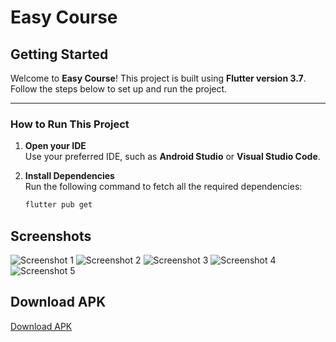 # Easy Course

## Getting Started
Welcome to **Easy Course**! This project is built using **Flutter version 3.7**. Follow the steps below to set up and run the project.

---

### How to Run This Project

1. **Open your IDE**  
   Use your preferred IDE, such as **Android Studio** or **Visual Studio Code**.

2. **Install Dependencies**  
   Run the following command to fetch all the required dependencies:
   ```bash
   flutter pub get

## Screenshots

![Screenshot 1](screenshots/login_screen.jpg)
![Screenshot 2](screenshots/home_screen.jpg)
![Screenshot 3](screenshots/home_screen_2.jpg)
![Screenshot 4](screenshots/comment_screen.jpg)
![Screenshot 5](screenshots/logout_screen.jpg)



## Download APK
[Download APK](https://drive.google.com/file/d/1T92Anxs645_Ritvx3a6_JmwpjDNNLxQ6/view?usp=sharing)